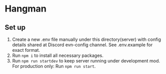 # Hangman

## Set up
1. Create a new .env file manually under this directory(server) with config details shared at Discord evn-config channel. See .env.example for exact format.
2. Run `npm i` to install all necessary packages.
3. Run `npm run startdev` to keep server running under development mod. For production only: Run `npm run start`.

